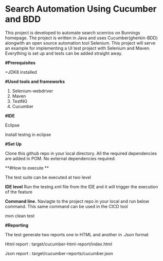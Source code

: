 # Search Automation Using Cucumber and BDD

This project is developed to automate search scenrios on Bunnings homepage. The project is written in Java and uses Cucumber(gherkin-BDD) alongwith an open source automation tool Selenium. This project will serve an example for implementing a UI test project with Selenium and Maven. Everything is set up and tests can be added straight away.

**#Prerequisites**

=JDK8 installed

**#Used tools and frameworks**

1. Selenium-webdriver
2. Maven
3. TestNG
4. Cucumber

**#IDE**

Eclipse

Install testng in eclipse

**#Set Up**

Clone this github repo in your local directory. All the required dependencies are added in POM. No external dependencies required.

**#How to execute **

The test suite can be executed at two level

**IDE level**
Run the testng.xml file from the IDE and it will trigger the execution of the feature

**Command line.**
Naviagte to the project repo in your local and run below command. This same command can be used in the CICD tool

mvn clean test

**#Reporting**

The test generate two reports one in HTML and another in .Json format

Html report : target/cucumber-html-report/index.html

Json report : target/cucumber-reports/cucumber.json
